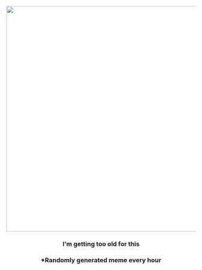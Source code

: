 <p align="center">
        <img src="https://i.redd.it/s5j0f472l71a1.jpg" width="600" height="600">
        </p>
        <h3 align="center">I'm getting too old for this</h3>
        <h3 align="center">*Randomly generated meme every hour</h3>
    